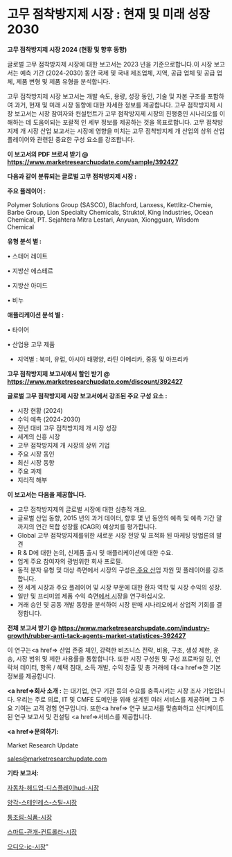 # 고무 점착방지제 시장 : 현재 및 미래 성장 2030

<strong>고무 점착방지제 시장 2024 (현황 및 향후 동향)</strong>

글로벌 고무 점착방지제 시장에 대한 보고서는 2023 년을 기준으로합니다.이 시장 보고서는 예측 기간 (2024-2030) 동안 국제 및 국내 제조업체, 지역, 공급 업체 및 공급 업체, 제품 변형 및 제품 유형을 분석합니다.

고무 점착방지제 시장 보고서는 개발 속도, 용량, 성장 동인, 기술 및 자본 구조를 포함하여 과거, 현재 및 미래 시장 동향에 대한 자세한 정보를 제공합니다. 고무 점착방지제 시장 보고서는 시장 참여자와 컨설턴트가 고무 점착방지제 시장의 진행중인 시나리오를 이해하는 데 도움이되는 포괄적 인 세부 정보를 제공하는 것을 목표로합니다. 고무 점착방지제 개 시장 산업 보고서는 시장에 영향을 미치는 고무 점착방지제 개 산업의 상위 산업 플레이어와 관련된 중요한 구성 요소를 강조합니다.



<strong>이 보고서의 PDF 브로셔 받기 @ <a href=https://www.marketresearchupdate.com/sample/392427>https://www.marketresearchupdate.com/sample/392427</a></strong>



<strong>다음과 같이 분류되는 글로벌 고무 점착방지제 시장 :</strong>



<strong>주요 플레이어 :</strong>

Polymer Solutions Group (SASCO), Blachford, Lanxess, Kettlitz-Chemie, Barbe Group, Lion Specialty Chemicals, Struktol, King Industries, Ocean Chemical, PT. Sejahtera Mitra Lestari, Anyuan, Xiongguan, Wisdom Chemical



<strong>유형 분석 별 :</strong>

• 스테어 레이트

• 지방산 에스테르

• 지방산 아미드

• 비누



<strong>애플리케이션 분석 별 :</strong>

• 타이어

• 산업용 고무 제품

<ul>
  <li>지역별 : 북미, 유럽, 아시아 태평양, 라틴 아메리카, 중동 및 아프리카</li>
</ul>


<strong>고무 점착방지제 보고서에서 할인 받기 @ <a href=https://www.marketresearchupdate.com/discount/392427>https://www.marketresearchupdate.com/discount/392427</a></strong>



<strong>글로벌 고무 점착방지제 시장 보고서에서 강조된 주요 구성 요소 :</strong>
<ul>
  <li>시장 현황 (2024)</li>
  <li>수익 예측 (2024-2030)</li>
  <li>전년 대비 고무 점착방지제 개 시장 성장</li>
  <li>세계의 신흥 시장</li>
  <li>고무 점착방지제 개 시장의 상위 기업</li>
  <li>주요 시장 동인</li>
  <li>최신 시장 동향</li>
  <li>주요 과제</li>
  <li>지리적 해부</li>
</ul>


<strong>이 보고서는 다음을 제공합니다.</strong>
<ul>
  <li>고무 점착방지제의 글로벌 시장에 대한 심층적 개요.</li>
  <li>글로벌 산업 동향, 2015 년의 과거 데이터, 향후 몇 년 동안의 예측 및 예측 기간 말까지의 연간 복합 성장률 (CAGR) 예상치를 평가합니다.</li>
  <li>Global 고무 점착방지제를위한 새로운 시장 전망 및 표적화 된 마케팅 방법론의 발견</li>
  <li>R &amp; D에 대한 논의, 신제품 출시 및 애플리케이션에 대한 수요.</li>
  <li>업계 주요 참여자의 광범위한 회사 프로필.</li>
  <li>동적 분자 유형 및 대상 측면에서 시장의 구성은<a href=> 주요 산</a>업 자원 및 플레이어를 강조합니다.</li>
  <li>전 세계 시장과 주요 플레이어 및 시장 부문에 대한 환자 역학 및 시장 수익의 성장.</li>
  <li>일반 및 프리미엄 제품 수익 측면<a href=>에서 시</a>장을 연구하십시오.</li>
  <li>거래 승인 및 공동 개발 동향을 분석하여 시장 판매 시나리오에서 상업적 기회를 결정합니다.</li>
</ul>



<strong>전체 보고서 받기 @ <a href=https://www.marketresearchupdate.com/industry-growth/rubber-anti-tack-agents-market-statistices-392427>https://www.marketresearchupdate.com/industry-growth/rubber-anti-tack-agents-market-statistices-392427</a></strong>

이 연구는<a href=> 산업 존중</a> 체인, 강력한 비즈니스 전략, 비용, 구조, 생성 제한, 운송, 시장 범위 및 제한 사용률을 통합합니다. 또한 시장 구성원 및 구성 프로파일 링, 연락처 데이터, 항목 / 혜택 침대, 소득 개발, 수익 창출 및 총 거래에 대<a href=>한 기본 </a>정보를 제공합니다.



<strong><a href=>회사 소</a>개 :</strong>
는 대기업, 연구 기관 등의 수요를 충족시키는 시장 조사 기업입니다. 우리는 주로 의료, IT 및 CMFE 도메인을 위해 설계된 여러 서비스를 제공하며 그 주요 기여는 고객 경험 연구입니다. 또한<a href=> 연구 보</a>고서를 맞춤화하고 신디케이트 된 연구 보고서 및 컨설팅 <a href=>서비스</a>를 제공합니다.



<strong><a href=>문의하기:</a></strong>

Market Research Update

sales@marketresearchupdate.com



<strong>기타 보고서:</strong>

<a href=https://www.linkedin.com/pulse/자동차-헤드업-디스플레이hud-시장-세분화-연구-및-목표-고객2029년/>자동차-헤드업-디스플레이hud-시장</a>

<a href=https://www.linkedin.com/pulse/양각-스테인레스-스틸-시장-동향-및-성장-전망-consumer-connection-chronicles-24--avjwf/>양각-스테인레스-스틸-시장</a>

<a href=https://www.linkedin.com/pulse/통조림-식품-시장-규모-및-성장-2023-survey-savvy-insights-360-analysis-zn0zf/>통조림-식품-시장</a>

<a href=https://www.linkedin.com/pulse/스마트-관개-컨트롤러-시장-현재-및-미래-성장-2030-market-matrix-musings-analysis-zhq3f/>스마트-관개-컨트롤러-시장</a>

<a href=https://www.linkedin.com/pulse/오디오-ic-시장-동향-및-성장-전망-survey-spotlight-pro-24-analysis-3xk5f/>오디오-ic-시장</a>"
